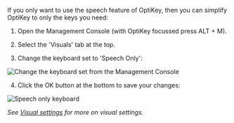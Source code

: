 If you only want to use the speech feature of OptiKey, then you can simplify OptiKey to only the keys you need:

1. Open the Management Console (with OptiKey focussed press ALT + M).

2. Select the 'Visuals' tab at the top.

3. Change the keyboard set to 'Speech Only':

  ![Change the keyboard set from the Management Console](http://juliussweetland.github.io/OptiKey/images/Management_Console_Visual_Numbered.png)

4. Click the OK button at the bottom to save your changes:

  ![Speech only keyboard](http://juliussweetland.github.io/OptiKey/images/Keyboard_Alpha_Speech_Only.png)

*See [Visual settings](https://github.com/JuliusSweetland/OptiKey/wiki/Visual-settings) for more on visual settings.*